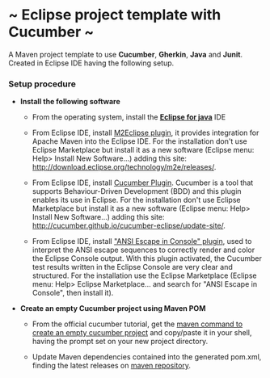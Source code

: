 # ~ Eclipse project template with Cucumber ~

A Maven project template to use **Cucumber**, **Gherkin**, **Java** and **Junit**. Created in Eclipse IDE having the following setup.

### Setup procedure

- **Install the following software**

  - From the operating system, install the **[Eclipse for java](https://www.eclipse.org/downloads/packages/release/2018-09/r/eclipse-ide-java-developers "https://www.eclipse.org/downloads/packages/release/2018-09/r/eclipse-ide-java-developers")** IDE

  - From Eclipse IDE, install [M2Eclipse plugin](https://www.eclipse.org/m2e/ "www.eclipse.org/m2e"), it provides integration for Apache Maven into the Eclipse IDE. For the installation don't use Eclipse Marketplace but install it as a new software (Eclipse menu: Help> Install New Software...) adding this site: http://download.eclipse.org/technology/m2e/releases/.

  - From Eclipse IDE, install [Cucumber Plugin](https://cucumber.github.io/cucumber-eclipse/ "https://cucumber.github.io/cucumber-eclipse/"). Cucumber is a tool that supports Behaviour-Driven Development (BDD) and this plugin enables its use in Eclipse. For the installation don't use Eclipse Marketplace but install it as a new software (Eclipse menu: Help> Install New Software...) adding this site: http://cucumber.github.io/cucumber-eclipse/update-site/.

  - From Eclipse IDE, install ["ANSI Escape in Console" plugin](https://marketplace.eclipse.org/content/ansi-escape-console "https://marketplace.eclipse.org/content/ansi-escape-console"), used to interpret the ANSI escape sequences to correctly render and color the Eclipse Console output. With this plugin activated, the Cucumber test results written in the Eclipse Console are very clear and structured. For the installation use the Eclipse Marketplace (Eclipse menu: Help> Eclipse Marketplace... and search for "ANSI Escape in Console", then install it).

- **Create an empty Cucumber project using Maven POM**

  - From the official cucumber tutorial, get the [maven command to create an empty cucumber project](https://docs.cucumber.io/guides/10-minute-tutorial/#create-an-empty-cucumber-project "https://docs.cucumber.io/guides/10-minute-tutorial/#create-an-empty-cucumber-project") and copy/paste it in your shell, having the prompt set on your new project directory.

  - Update Maven dependencies contained into the generated pom.xml, finding the latest releases on [maven repository](https://mvnrepository.com "https://mvnrepository.com").
